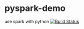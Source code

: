 # pyspark-demo
use spark with python
[![Build Status](https://travis-ci.org/hichMEN/pyspark-demo.svg?branch=master)](https://travis-ci.org/hichMEN/pyspark-demo)
